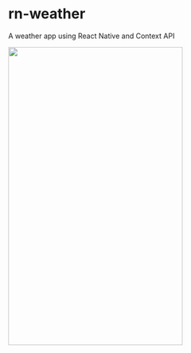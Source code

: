 # rn-weather
A weather app using React Native and Context API

<img src="readme/weather.gif" width="350" height="600">
